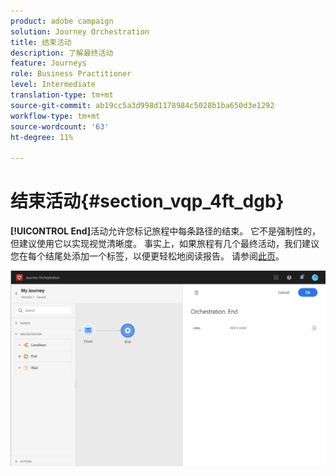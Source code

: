 ```yaml
---
product: adobe campaign
solution: Journey Orchestration
title: 结束活动
description: 了解最终活动
feature: Journeys
role: Business Practitioner
level: Intermediate
translation-type: tm+mt
source-git-commit: ab19cc5a3d998d1178984c5028b1ba650d3e1292
workflow-type: tm+mt
source-wordcount: '63'
ht-degree: 11%

---
```



# 结束活动{#section_vqp_4ft_dgb}

**[!UICONTROL End]**&#x200B;活动允许您标记旅程中每条路径的结束。 它不是强制性的，但建议使用它以实现视觉清晰度。 事实上，如果旅程有几个最终活动，我们建议您在每个结尾处添加一个标签，以便更轻松地阅读报告。 请参阅[此页](../reporting/about-journey-reports.md)。

![](../assets/journey54.png)
